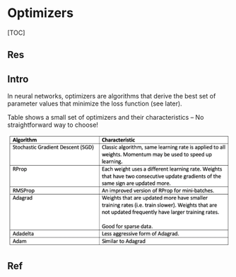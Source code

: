 # Optimizers

[TOC]



## Res


## Intro
In neural networks, optimizers are algorithms that derive the best set of parameter values that minimize the loss function (see later).

Table shows a small set of optimizers and their characteristics – No straightforward way to choose!

![](../../../../../../../../Assets/Pics/Screenshot%202023-05-14%20at%205.14.36%20PM.png)



## Ref

